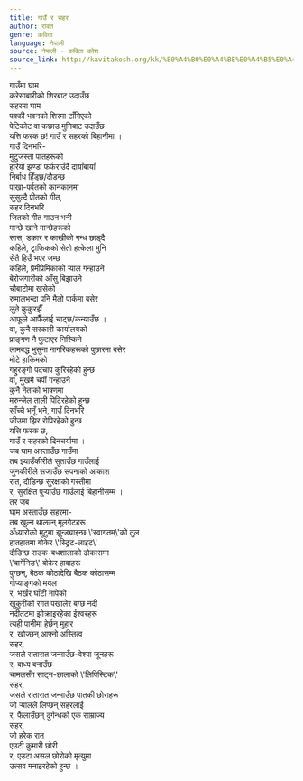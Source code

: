 ```yaml
---
title: गाउँ र सहर
author: रावत
genre: कविता
language: नेपाली
source: नेपाली - कविता कोश
source_link: http://kavitakosh.org/kk/%E0%A4%B0%E0%A4%BE%E0%A4%B5%E0%A4%A4
---
```


गाउँमा घाम  
करेसाबारीको शिरबाट उदाउँछ  
सहरमा घाम  
पक्की भवनको शिरमा टाँगिएको  
पेटिकोट वा कछाड मुनिबाट उदाउँछ  
यत्ति फरक छ! गाउँ र सहरको बिहानीमा ।  
गाउँ दिनभरि-  
मुटुजस्ता पातहरूको  
हरियो झण्डा फर्फराउँदै दायाँबायाँ  
निर्बाध हिँड्छ/दौडन्छ  
पाखा-पर्वतको कानकानमा  
सुसुल्दै प्रीतको गीत,  
सहर दिनभरि  
जितको गीत गाउन भनी  
मान्छे खाने मान्छेहरूको  
सास, डकार र काखीको गन्ध छाड्दै  
कहिले, ट्राफिकको सेतो हत्केला मुनि  
सेतै हिउँ भएर जम्छ  
कहिले, प्रेमीप्रेमिकाको र्‍याल गन्हाउने  
बेरोजगारीको आँसु बिझाउने  
चौबाटोमा खसेको  
रुमालभन्दा पनि मैलो पार्कमा बसेर  
लुते कुकुरझैँ  
आफूले आफैँलाई चाट्छ/कन्याउँछ ।  
वा, कुनै सरकारी कार्यालयको  
प्राङ्गण नै फुटाएर निस्किने  
लामबद्ध भुसुना नागरिकहरूको पुछारमा बसेर  
मोटे हाकिमको  
गहु्रङ्गो पदचाप कुरिरहेको हुन्छ  
वा, मुखमै चर्पी गन्हाउने  
कुनै नेताको भाषणमा  
मरुन्जेल ताली पिटिरहेको हुन्छ  
साँच्चै भनूँ भने, गाउँ दिनभरि  
जीउमा झिर रोपिरहेको हुन्छ  
यत्ति फरक छ,  
गाउँ र सहरको दिनचर्यामा ।  
जब घाम अस्ताउँछ गाउँमा  
तब झ्याउँकीरीले सुताउँछ गाउँलाई  
जुनकीरीले सजाउँछ सपनाको आकाश  
रात, दौडिन्छ सुरक्षाको गस्तीमा  
र, सुरक्षित पुर्‍याउँछ गाउँलाई बिहानीसम्म ।  
तर जब  
घाम अस्ताउँछ सहरमा-  
तब खुल्न थाल्छन् मूलगेटहरू  
अँध्यारोको मुटुमा झुन्ड्याइन्छ \\'स्वागतम्\\'को तुल  
हातहातमा बोकेर \\'स्ट्रिट-लाइट\\'  
दौडिन्छ सडक-बधशालाको ढोकासम्म  
\\'बार्गेनिङ\\' बोकेर हावाहरू  
पुग्छन्, बैठक कोठादेखि बैठक कोठासम्म  
गोप्याङ्गको मयल  
र, भर्खर घाँटी नापेको  
खुकुरीको रगत पखालेर बग्छ नदी  
नदीतटमा झोक्राइरहेका ईश्वरहरू  
त्यही पानीमा हेर्छन् मुहार  
र, खोज्छन् आफ्नो अस्तित्व  
सहर,  
जसले रातारात जन्माउँछ-वेश्या जूनहरू  
र, बाध्य बनाउँछ  
चामलसँग साट्न-छालाको \\'लिपिस्टिक\\'  
सहर,  
जसले रातारात जन्माउँछ पातकी छोराहरू  
जो र्‍यालले लिप्छन् सहरलाई  
र, फैलाउँछन् दुर्गन्धको एक साम्राज्य  
सहर,  
जो हरेक रात  
एउटी कुमारी छोरी  
र, एउटा असल छोरोको मृत्युमा  
उत्सव मनाइरहेको हुन्छ ।
